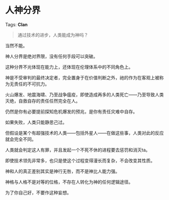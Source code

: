 # 人神分界

Tags: **Clan**

> 通过技术的进步，人类能成为神吗？



当然不能。

神人分界是绝对界限，没有任何手段可以突破。

这种分界不光体现在能力上，还体现在伦理体系中的不同角色上。

神是不受审判的最终决定者，完全置身于在价值判断之外，祂的作为在客观上被称为无责任的不可抗力。

火山爆发、地震海啸、乃至战争瘟疫，即使造成再多的人类死亡——乃至导致人类灭绝，自救自存的责任任然完全在人。

仍然是你有必要提前探知危机爆发的预兆，是你有责任灾难中自存。

如果失败，人类只能静思己过。

但假设是某个有超强技术的人类——包括外星人——在做这些事，人类对此的反应就会完全不同。

人类就会判定这人有罪，并且发起一个不死不休的进程要去惩罚和消灭ta。

即使技术领先非常多，也只是使这个过程变得漫长而复杂，不会改变其性质。

神和人的真正差别其实是神行无咎，而不是神比人能力强。

神格与人格不是对等的位格，不存在人转化为神的任何逻辑途径。

为了你自己好，不要作这种妄想。



